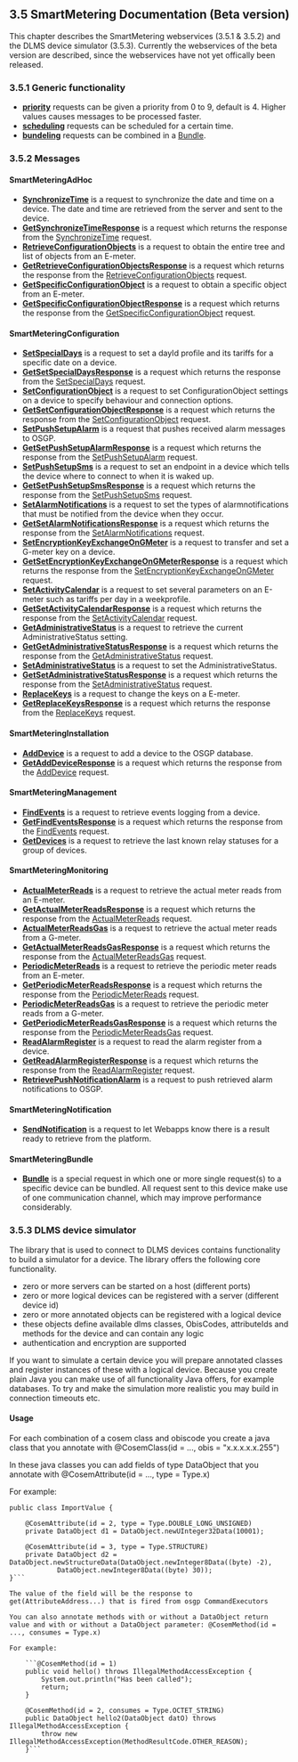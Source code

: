 ## 3.5 SmartMetering Documentation (Beta version)

This chapter describes the SmartMetering webservices (3.5.1 & 3.5.2) and the DLMS device simulator (3.5.3). Currently the webservices of the beta version are described, since the webservices have not yet offically been released.

### 3.5.1 Generic functionality

- **[priority](./smartmetering/priority.md)** requests can be given a priority from 0 to 9, default is 4. Higher values causes messages to be processed faster.
- **[scheduling](./smartmetering/scheduling.md)** requests can be scheduled for a certain time.
- **[bundeling](./smartmetering/bundeling.md)** requests can be combined in a [Bundle](./smartmetering/Bundle.md).


### 3.5.2 Messages

#### SmartMeteringAdHoc
- **[SynchronizeTime](./smartmetering/SynchronizeTime.md)** is a request to synchronize the date and time on a device. The date and time are retrieved from the server and sent to the device.
- **[GetSynchronizeTimeResponse](./smartmetering/GetSynchronizeTimeResponse.md)** is a request which returns the response from the [SynchronizeTime](./smartmetering/SynchronizeTime.md) request.
- **[RetrieveConfigurationObjects](./smartmetering/RetrieveConfigurationObjects.md)** is a request to obtain the entire tree and list of objects from an E-meter. 
- **[GetRetrieveConfigurationObjectsResponse](./smartmetering/GetRetrieveConfigurationObjectsResponse.md)** is a request which returns the response from the [RetrieveConfigurationObjects](./smartmetering/RetrieveConfigurationObjects.md) request.
- **[GetSpecificConfigurationObject](./smartmetering/GetSpecificConfigurationObject.md)** is a request to obtain a specific object from an E-meter. 
- **[GetSpecificConfigurationObjectResponse](./smartmetering/GetSpecificConfigurationObjectResponse.md)** is a request which returns the response from the [GetSpecificConfigurationObject](./smartmetering/GetSpecificConfigurationObject.md) request.

#### SmartMeteringConfiguration
- **[SetSpecialDays](./smartmetering/SetSpecialDays.md)** is a request to set a dayId profile and its tariffs for a specific date on a device.
- **[GetSetSpecialDaysResponse](./smartmetering/GetSetSpecialDaysResponse.md)** is a request which returns the response from the [SetSpecialDays](./smartmetering/SetSpecialDays.md) request.
- **[SetConfigurationObject](./smartmetering/SetConfigurationObject.md)** is a request to set ConfigurationObject settings on a device to specify behaviour and connection options. 
- **[GetSetConfigurationObjectResponse](./smartmetering/GetSetConfigurationObjectResponse.md)** is a request which returns the response from the [SetConfigurationObject](./smartmetering/SetConfigurationObject.md) request.
- **[SetPushSetupAlarm](./smartmetering/SetPushSetupAlarm.md)** is a request that pushes received alarm messages to OSGP.
- **[GetSetPushSetupAlarmResponse](./smartmetering/GetSetPushSetupAlarmResponse.md)** is a request which returns the response from the [SetPushSetupAlarm](./smartmetering/SetPushSetupAlarm.md) request.
- **[SetPushSetupSms](./smartmetering/SetPushSetupSms.md)** is a request to set an endpoint in a device which tells the device where to connect to when it is waked up.
- **[GetSetPushSetupSmsResponse](./smartmetering/GetSetPushSetupSmsResponse.md)** is a request which returns the response from the [SetPushSetupSms](./smartmetering/SetPushSetupSms.md) request.
- **[SetAlarmNotifications](./smartmetering/SetAlarmNotifications.md)** is a request to set the types of alarmnotifications that must be notified from the device when they occur.
- **[GetSetAlarmNotificationsResponse](./smartmetering/GetSetAlarmNotificationsResponse.md)** is a request which returns the response from the [SetAlarmNotifications](./smartmetering/SetAlarmNotifications.md) request.
- **[SetEncryptionKeyExchangeOnGMeter](./smartmetering/SetEncryptionKeyExchangeOnGMeter.md)** is a request to transfer and set a G-meter key on a device.
- **[GetSetEncryptionKeyExchangeOnGMeterResponse](./smartmetering/GetSetEncryptionKeyExchangeOnGMeterResponse.md)** is a request which returns the response from the [SetEncryptionKeyExchangeOnGMeter](./smartmetering/SetEncryptionKeyExchangeOnGMeter.md) request.
- **[SetActivityCalendar](./smartmetering/SetActivityCalendar.md)** is a request to set several parameters on an E-meter such as tariffs per day in a weekprofile.
- **[GetSetActivityCalendarResponse](./smartmetering/GetSetActivityCalendarResponse.md)** is a request which returns the response from the [SetActivityCalendar](./smartmetering/SetActivityCalendar.md) request.
- **[GetAdministrativeStatus](./smartmetering/GetAdministrativeStatus.md)** is a request to retrieve the current AdministrativeStatus setting.
- **[GetGetAdministrativeStatusResponse](./smartmetering/GetGetAdministrativeStatusResponse.md)** is a request which returns the response from the [GetAdministrativeStatus](./smartmetering/GetAdministrativeStatus.md) request.
- **[SetAdministrativeStatus](./smartmetering/SetAdministrativeStatus.md)** is a request to set the AdministrativeStatus.
- **[GetSetAdministrativeStatusResponse](./smartmetering/GetSetAdministrativeStatusResponse.md)** is a request which returns the response from the [SetAdministrativeStatus](./smartmetering/SetAdministrativeStatus.md) request.
- **[ReplaceKeys](./smartmetering/ReplaceKeys.md)** is a request to change the keys on a E-meter.
- **[GetReplaceKeysResponse](./smartmetering/GetReplaceKeysResponse.md)** is a request which returns the response from the [ReplaceKeys](./smartmetering/ReplaceKeys.md) request.

#### SmartMeteringInstallation
- **[AddDevice](./smartmetering/AddDevice.md)** is a request to add a device to the OSGP database.
- **[GetAddDeviceResponse](./smartmetering/GetAddDeviceResponse.md)** is a request which returns the response from the [AddDevice](./smartmetering/AddDevice.md) request.

#### SmartMeteringManagement
- **[FindEvents](./smartmetering/FindEvents.md)** is a request to retrieve events logging from a device.
- **[GetFindEventsResponse](./smartmetering/GetFindEventsResponse.md)** is a request which returns the response from the [FindEvents](./smartmetering/FindEvents.md) request.
- **[GetDevices](./smartmetering/GetDevices.md)** is a request to retrieve the last known relay statuses for a group of devices.

#### SmartMeteringMonitoring
- **[ActualMeterReads](./smartmetering/ActualMeterReads.md)** is a request to retrieve the actual meter reads from an E-meter.
- **[GetActualMeterReadsResponse](./smartmetering/GetActualMeterReadsResponse.md)** is a request which returns the response from the [ActualMeterReads](./smartmetering/ActualMeterReads.md) request.
- **[ActualMeterReadsGas](./smartmetering/ActualMeterReadsGas.md)** is a request to retrieve the actual meter reads from a G-meter.
- **[GetActualMeterReadsGasResponse](./smartmetering/GetActualMeterReadsGasResponse.md)** is a request which returns the response from the [ActualMeterReadsGas](./smartmetering/ActualMeterReadsGas.md) request.
- **[PeriodicMeterReads](./smartmetering/PeriodicMeterReads.md)** is a request to retrieve the periodic meter reads from an E-meter.
- **[GetPeriodicMeterReadsResponse](./smartmetering/GetPeriodicMeterReadsResponse.md)** is a request which returns the response from the [PeriodicMeterReads](./smartmetering/PeriodicMeterReads.md) request.
- **[PeriodicMeterReadsGas](./smartmetering/PeriodicMeterReadsGas.md)** is a request to retrieve the periodic meter reads from a G-meter.
- **[GetPeriodicMeterReadsGasResponse](./smartmetering/GetPeriodicMeterReadsGasResponse.md)** is a request which returns the response from the [PeriodicMeterReadsGas](./smartmetering/PeriodicMeterReadsGas.md) request.
- **[ReadAlarmRegister](./smartmetering/ReadAlarmRegister.md)** is a request to read the alarm register from a device.
- **[GetReadAlarmRegisterResponse](./smartmetering/GetReadAlarmRegisterResponse.md)** is a request which returns the response from the [ReadAlarmRegister](./smartmetering/ReadAlarmRegister.md) request.
- **[RetrievePushNotificationAlarm](./smartmetering/RetrievePushNotificationAlarm.md)** is a request to push retrieved alarm notifications to OSGP.

#### SmartMeteringNotification
- **[SendNotification](./smartmetering/SendNotification.md)** is a request to let Webapps know there is a result ready to retrieve from the platform.

#### SmartMeteringBundle
- **[Bundle](./smartmetering/Bundle.md)**  is a special request in which one or more single request(s) to a specific device can be bundled. 
  All request sent to this device make use of one communication channel, which may improve performance considerably.

### 3.5.3 DLMS device simulator

The library that is used to connect to DLMS devices contains functionality to build a simulator for a device. The library offers the following core functionality.

- zero or more servers can be started on a host (different ports)
- zero or more logical devices can be registered with a server (different device id)
- zero or more annotated objects can be registered with a logical device
- these objects define available dlms classes, ObisCodes, attributeIds and methods for the device and can contain any logic
- authentication and encryption are supported

If you want to simulate a certain device you will prepare annotated classes and register instances of these with a logical device. Because you create plain Java you can make use of all functionality Java
offers, for example databases. To try and make the simulation more realistic you may build in connection timeouts etc.

#### Usage

For each combination of a cosem class and obiscode you create a java class that you annotate with @CosemClass(id = ..., obis = "x.x.x.x.x.255")

In these java classes you can add fields of type DataObject that you annotate with @CosemAttribute(id = ..., type = Type.x)

For example:

```@CosemClass(id = 3, obis = "1.0.1.8.0.255")
public class ImportValue {

    @CosemAttribute(id = 2, type = Type.DOUBLE_LONG_UNSIGNED)
    private DataObject d1 = DataObject.newUInteger32Data(10001);

    @CosemAttribute(id = 3, type = Type.STRUCTURE)
    private DataObject d2 = DataObject.newStructureData(DataObject.newInteger8Data((byte) -2),
            DataObject.newInteger8Data((byte) 30));
}```

The value of the field will be the response to get(AttributeAddress...) that is fired from osgp CommandExecutors

You can also annotate methods with or without a DataObject return value and with or without a DataObject parameter: @CosemMethod(id = ..., consumes = Type.x)

For example:

    ```@CosemMethod(id = 1)
    public void hello() throws IllegalMethodAccessException {
        System.out.println("Has been called");
        return;
    }

    @CosemMethod(id = 2, consumes = Type.OCTET_STRING)
    public DataObject hello2(DataObject datO) throws IllegalMethodAccessException {
        throw new IllegalMethodAccessException(MethodResultCode.OTHER_REASON);
    }```